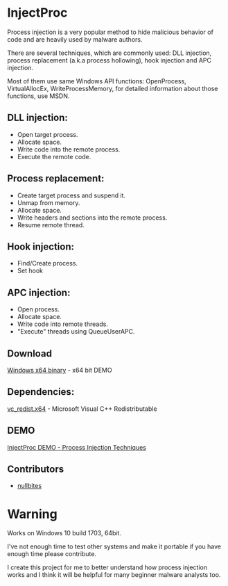 # InjectProc

Process injection is a very popular method to hide malicious behavior of code and are heavily used by malware authors.

There are several techniques, which are commonly used:
DLL injection, process replacement (a.k.a process hollowing), hook injection and APC injection.

Most of them use same Windows API functions: 
OpenProcess, VirtualAllocEx, WriteProcessMemory, for detailed information about those functions, use MSDN.

## DLL injection:
* Open target process.
* Allocate space.
* Write code into the remote process.
* Execute the remote code.

## Process replacement:
* Create target process and suspend it.
* Unmap from memory.
* Allocate space.
* Write headers and sections into the remote process.
* Resume remote thread.

## Hook injection:
* Find/Create process.
* Set hook

## APC injection:
* Open process.
* Allocate space.
* Write code into remote threads.
* "Execute" threads using QueueUserAPC.

## Download
[Windows x64 binary](https://github.com/secrary/InjectProc/releases) - x64 bit DEMO
## Dependencies: 
[vc_redist.x64](https://www.microsoft.com/en-us/download/details.aspx?id=53840) - Microsoft Visual C++ Redistributable
## DEMO
[InjectProc DEMO - Process Injection Techniques](https://www.youtube.com/watch?v=hLPDq9nSHMw)

## Contributors
- [nullbites](https://github.com/nullbites)

# Warning
Works on Windows 10 build 1703, 64bit.

I've not enough time to test other systems and make it portable if you have enough time please contribute.

I create this project for me to better understand how process injection works and 
I think it will be helpful for many beginner malware analysts too. 

